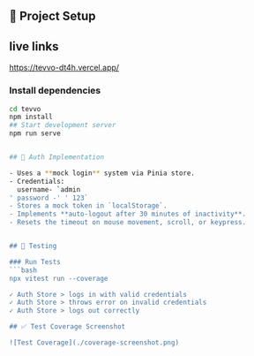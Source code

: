 ## 🚀 Project Setup

## live links 

https://tevvo-dt4h.vercel.app/

### Install dependencies
```bash
cd tevvo 
npm install
## Start development server
npm run serve


## 🔐 Auth Implementation

- Uses a **mock login** system via Pinia store.
- Credentials: 
  username- `admin 
' password -' ' 123`
- Stores a mock token in `localStorage`.
- Implements **auto-logout after 30 minutes of inactivity**.
- Resets the timeout on mouse movement, scroll, or keypress.


## 🧪 Testing

### Run Tests
```bash
npx vitest run --coverage

✓ Auth Store > logs in with valid credentials
✓ Auth Store > throws error on invalid credentials
✓ Auth Store > logs out correctly

## ✅ Test Coverage Screenshot

![Test Coverage](./coverage-screenshot.png)

